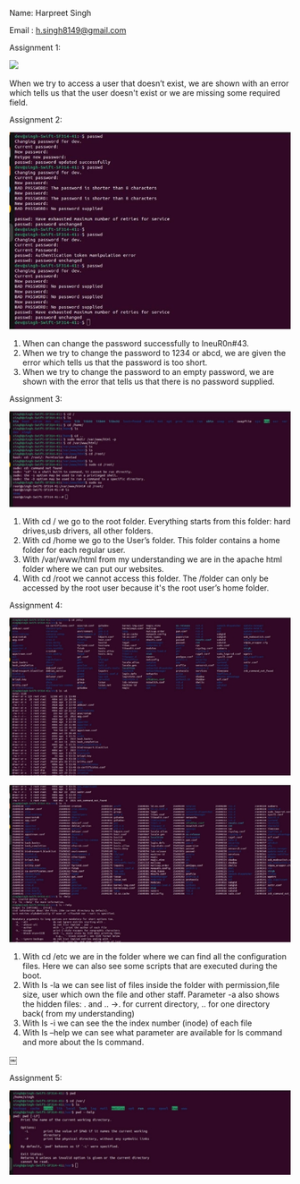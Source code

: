 ﻿Name: Harpreet Singh

Email : h.singh8149@gmail.com

Assignment 1:

![](001.png)

When we try to access a user that doesn’t exist, we are shown with an error which tells us that the user doesn't exist or we are missing some required field.

Assignment 2:

![](002.jpeg)

1. When can change the password successfully to IneuR0n#43.
2. When we try to change the password to 1234 or abcd, we are given the error which tells us that  the password is too short.
2. When we try to change the password to an empty password, we are shown with the error that tells us that there is no password supplied.

Assignment 3:

![](003.jpeg)

1. With cd / we go to the root folder. Everything starts from this folder: hard drives,usb drivers, all other folders.
1. With cd /home we go to the User’s folder. This folder contains a home folder for each regular user.
1. With /var/www/html from my understanding we are in the apache html folder where we can put our websites.
1. With cd /root we cannot access this folder. The /folder can only be accessed by the root user because it's the root user’s home folder.

Assignment 4:

![](004.jpeg)

![](005.jpeg)

1. With cd /etc we are in the folder where we can find all the configuration files. Here we can also see some scripts that are executed during the boot.
1. With ls -la we can see list of files inside the folder with permission,file size, user which own the file and other staff. Parameter -a also shows the hidden files: . and .. ->. for current directory, .. for one directory back( from my understanding)
1. With ls -i we can see the the index number (inode) of each file
1. With ls –help we can see what parameter are available for ls command and more about the ls command.

￼

Assignment 5:

![](006.jpeg)
